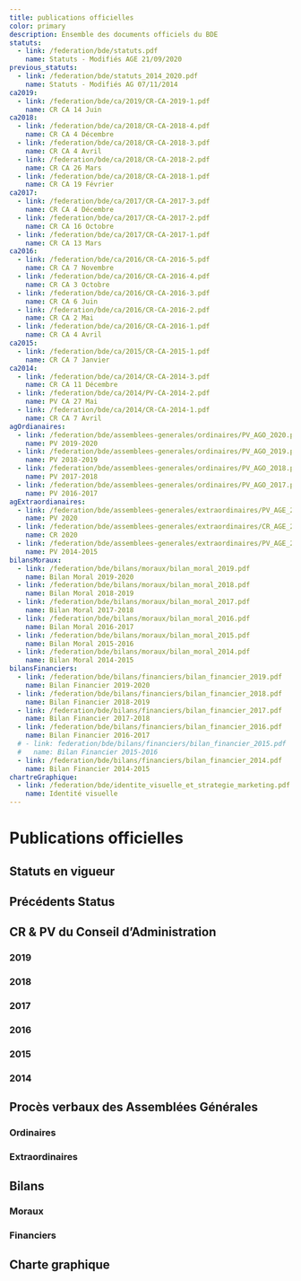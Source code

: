 ```yaml
---
title: publications officielles
color: primary
description: Ensemble des documents officiels du BDE
statuts:
  - link: /federation/bde/statuts.pdf
    name: Statuts - Modifiés AGE 21/09/2020
previous_statuts:
  - link: /federation/bde/statuts_2014_2020.pdf
    name: Statuts - Modifiés AG 07/11/2014
ca2019:
  - link: /federation/bde/ca/2019/CR-CA-2019-1.pdf
    name: CR CA 14 Juin
ca2018:
  - link: /federation/bde/ca/2018/CR-CA-2018-4.pdf
    name: CR CA 4 Décembre
  - link: /federation/bde/ca/2018/CR-CA-2018-3.pdf
    name: CR CA 4 Avril
  - link: /federation/bde/ca/2018/CR-CA-2018-2.pdf
    name: CR CA 26 Mars
  - link: /federation/bde/ca/2018/CR-CA-2018-1.pdf
    name: CR CA 19 Février
ca2017:
  - link: /federation/bde/ca/2017/CR-CA-2017-3.pdf
    name: CR CA 4 Décembre
  - link: /federation/bde/ca/2017/CR-CA-2017-2.pdf
    name: CR CA 16 Octobre
  - link: /federation/bde/ca/2017/CR-CA-2017-1.pdf
    name: CR CA 13 Mars
ca2016:
  - link: /federation/bde/ca/2016/CR-CA-2016-5.pdf
    name: CR CA 7 Novembre
  - link: /federation/bde/ca/2016/CR-CA-2016-4.pdf
    name: CR CA 3 Octobre
  - link: /federation/bde/ca/2016/CR-CA-2016-3.pdf
    name: CR CA 6 Juin
  - link: /federation/bde/ca/2016/CR-CA-2016-2.pdf
    name: CR CA 2 Mai
  - link: /federation/bde/ca/2016/CR-CA-2016-1.pdf
    name: CR CA 4 Avril
ca2015:
  - link: /federation/bde/ca/2015/CR-CA-2015-1.pdf
    name: CR CA 7 Janvier
ca2014:
  - link: /federation/bde/ca/2014/CR-CA-2014-3.pdf
    name: CR CA 11 Décembre
  - link: /federation/bde/ca/2014/PV-CA-2014-2.pdf
    name: PV CA 27 Mai
  - link: /federation/bde/ca/2014/CR-CA-2014-1.pdf
    name: CR CA 7 Avril
agOrdianaires:
  - link: /federation/bde/assemblees-generales/ordinaires/PV_AGO_2020.pdf
    name: PV 2019-2020
  - link: /federation/bde/assemblees-generales/ordinaires/PV_AGO_2019.pdf
    name: PV 2018-2019
  - link: /federation/bde/assemblees-generales/ordinaires/PV_AGO_2018.pdf
    name: PV 2017-2018
  - link: /federation/bde/assemblees-generales/ordinaires/PV_AGO_2017.pdf
    name: PV 2016-2017
agExtraordianaires:
  - link: /federation/bde/assemblees-generales/extraordinaires/PV_AGE_2020.pdf
    name: PV 2020
  - link: /federation/bde/assemblees-generales/extraordinaires/CR_AGE_2020.pdf
    name: CR 2020
  - link: /federation/bde/assemblees-generales/extraordinaires/PV_AGE_2014.pdf
    name: PV 2014-2015
bilansMoraux:
  - link: /federation/bde/bilans/moraux/bilan_moral_2019.pdf
    name: Bilan Moral 2019-2020
  - link: /federation/bde/bilans/moraux/bilan_moral_2018.pdf
    name: Bilan Moral 2018-2019
  - link: /federation/bde/bilans/moraux/bilan_moral_2017.pdf
    name: Bilan Moral 2017-2018
  - link: /federation/bde/bilans/moraux/bilan_moral_2016.pdf
    name: Bilan Moral 2016-2017
  - link: /federation/bde/bilans/moraux/bilan_moral_2015.pdf
    name: Bilan Moral 2015-2016
  - link: /federation/bde/bilans/moraux/bilan_moral_2014.pdf
    name: Bilan Moral 2014-2015
bilansFinanciers:
  - link: /federation/bde/bilans/financiers/bilan_financier_2019.pdf
    name: Bilan Financier 2019-2020
  - link: /federation/bde/bilans/financiers/bilan_financier_2018.pdf
    name: Bilan Financier 2018-2019
  - link: /federation/bde/bilans/financiers/bilan_financier_2017.pdf
    name: Bilan Financier 2017-2018
  - link: /federation/bde/bilans/financiers/bilan_financier_2016.pdf
    name: Bilan Financier 2016-2017
  # - link: federation/bde/bilans/financiers/bilan_financier_2015.pdf
  #   name: Bilan Financier 2015-2016
  - link: /federation/bde/bilans/financiers/bilan_financier_2014.pdf
    name: Bilan Financier 2014-2015
chartreGraphique:
  - link: /federation/bde/identite_visuelle_et_strategie_marketing.pdf
    name: Identité visuelle
---
```


# Publications officielles

## Statuts en vigueur

<campus-download-links :files="statuts"></campus-download-links>

## Précédents Status

<campus-download-links :files="previous_statuts"></campus-download-links>

## CR & PV du Conseil d’Administration

### 2019

<campus-download-links :files="ca2019"></campus-download-links>

### 2018

<campus-download-links :files="ca2018"></campus-download-links>

### 2017

<campus-download-links :files="ca2017"></campus-download-links>

### 2016

<campus-download-links :files="ca2016"></campus-download-links>

### 2015

<campus-download-links :files="ca2015"></campus-download-links>

### 2014

<campus-download-links :files="ca2014"></campus-download-links>

## Procès verbaux des Assemblées Générales

### Ordinaires

<campus-download-links :files="agOrdianaires"></campus-download-links>

### Extraordinaires

<campus-download-links :files="agExtraordianaires"></campus-download-links>

## Bilans

### Moraux

<campus-download-links :files="bilansMoraux"></campus-download-links>

### Financiers

<campus-download-links :files="bilansFinanciers"></campus-download-links>

## Charte graphique

<campus-download-links :files="chartreGraphique"></campus-download-links>
